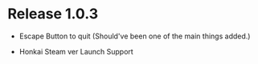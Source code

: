 # Release 1.0.3

* Escape Button to quit (Should've been one of the main things added.)

* Honkai Steam ver Launch Support
